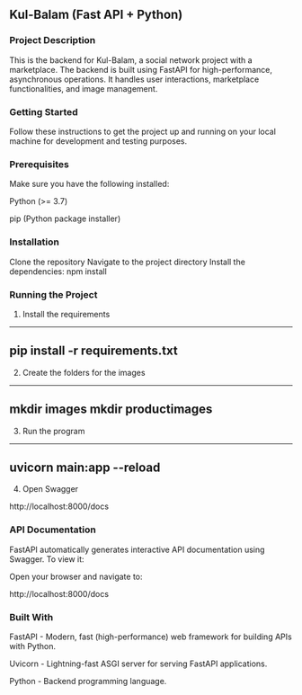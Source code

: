 ## Kul-Balam (Fast API + Python)
### Project Description
This is the backend for Kul-Balam, a social network project with a marketplace. The backend is built using FastAPI for high-performance, asynchronous operations. It handles user interactions, marketplace functionalities, and image management.

### Getting Started
Follow these instructions to get the project up and running on your local machine for development and testing purposes.

### Prerequisites
Make sure you have the following installed:

Python (>= 3.7)

pip (Python package installer)

### Installation
Clone the repository
Navigate to the project directory
Install the dependencies: npm install

### Running the Project
1. Install the requirements
-----------------------------------
pip install -r requirements.txt
-----------------------------------

2. Create the folders for the images
----------------------------------
mkdir images
mkdir productimages
-----------------------------------

3. Run the program
-----------------------------------
uvicorn main:app --reload
-----------------------------------

4. Open Swagger

http://localhost:8000/docs

### API Documentation
FastAPI automatically generates interactive API documentation using Swagger. To view it:

Open your browser and navigate to:

http://localhost:8000/docs

### Built With
FastAPI - Modern, fast (high-performance) web framework for building APIs with Python.

Uvicorn - Lightning-fast ASGI server for serving FastAPI applications.

Python - Backend programming language.
